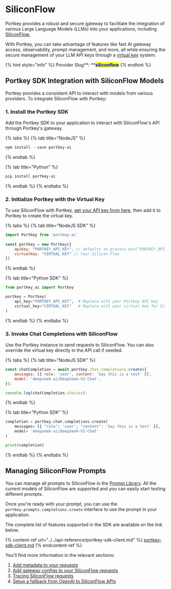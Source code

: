 # SiliconFlow

Portkey provides a robust and secure gateway to facilitate the integration of various Large Language Models (LLMs) into your applications, including [SiliconFlow](https://siliconflow.cn/)[.](https://developers.cloudflare.com/workers-ai/)

With Portkey, you can take advantage of features like fast AI gateway access, observability, prompt management, and more, all while ensuring the secure management of your LLM API keys through a [virtual key](../../product/ai-gateway/virtual-keys/) system.

{% hint style="info" %}
Provider Slug**: **<mark style="color:blue;">**siliconflow**</mark>
{% endhint %}

## Portkey SDK Integration with SiliconFlow Models

Portkey provides a consistent API to interact with models from various providers. To integrate SiliconFlow with Portkey:

### **1. Install the Portkey SDK**

Add the Portkey SDK to your application to interact with SiliconFlow's API through Portkey's gateway.

{% tabs %}
{% tab title="NodeJS" %}
```javascript
npm install --save portkey-ai
```
{% endtab %}

{% tab title="Python" %}
```python
pip install portkey-ai
```
{% endtab %}
{% endtabs %}

### **2. Initialize Portkey with the Virtual Key**

To use SiliconFlow with Portkey, [get your API key from here](https://siliconflow.cn/), then add it to Portkey to create the virtual key.

{% tabs %}
{% tab title="NodeJS SDK" %}
```javascript
import Portkey from 'portkey-ai'
 
const portkey = new Portkey({
    apiKey: "PORTKEY_API_KEY", // defaults to process.env["PORTKEY_API_KEY"]
    virtualKey: "VIRTUAL_KEY" // Your Silicon Flow
})
```
{% endtab %}

{% tab title="Python SDK" %}
```python
from portkey_ai import Portkey

portkey = Portkey(
    api_key="PORTKEY_API_KEY",  # Replace with your Portkey API key
    virtual_key="VIRTUAL_KEY"   # Replace with your virtual key for SiliconFlow
)
```
{% endtab %}
{% endtabs %}

### **3. Invoke Chat Completions with SiliconFlow**

Use the Portkey instance to send requests to SiliconFlow. You can also override the virtual key directly in the API call if needed.

{% tabs %}
{% tab title="NodeJS SDK" %}
```javascript
const chatCompletion = await portkey.chat.completions.create({
    messages: [{ role: 'user', content: 'Say this is a test' }],
    model: 'deepseek-ai/DeepSeek-V2-Chat',
});

console.log(chatCompletion.choices);
```
{% endtab %}

{% tab title="Python SDK" %}
```python
completion = portkey.chat.completions.create(
    messages= [{ "role": 'user', "content": 'Say this is a test' }],
    model= 'deepseek-ai/DeepSeek-V2-Chat'
)

print(completion)
```
{% endtab %}
{% endtabs %}

## Managing SiliconFlow Prompts

You can manage all prompts to SiliconFlow in the [Prompt Library](../../product/prompt-library.md). All the current models of SiliconFlow are supported and you can easily start testing different prompts.

Once you're ready with your prompt, you can use the `portkey.prompts.completions.create` interface to use the prompt in your application.

The complete list of features supported in the SDK are available on the link below.

{% content-ref url="../../api-reference/portkey-sdk-client.md" %}
[portkey-sdk-client.md](../../api-reference/portkey-sdk-client.md)
{% endcontent-ref %}

You'll find more information in the relevant sections:

1. [Add metadata to your requests](../../product/observability/metadata.md)
2. [Add gateway configs to your SiliconFlow requests](../../product/ai-gateway/configs.md)
3. [Tracing SiliconFlow requests](../../product/observability/traces.md)
4. [Setup a fallback from OpenAI to SiliconFlow APIs](../../product/ai-gateway/fallbacks.md)
